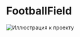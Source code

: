 # FootballField
![Иллюстрация к проекту](https://drive.google.com/uc?export=download&id=1DxJfrvyvZ3yn1FbVLWPsxB-kYTbu1Nsq)
